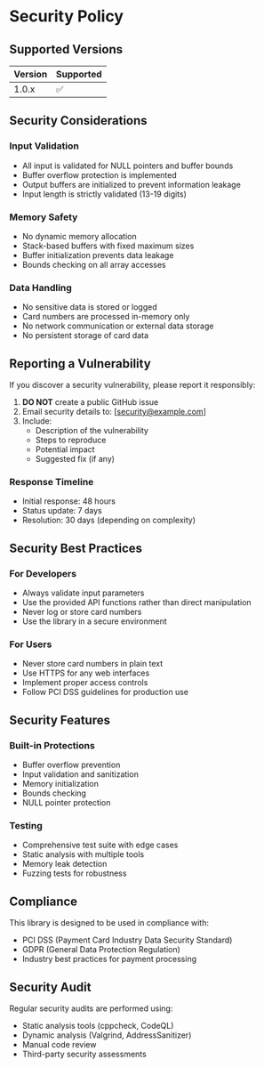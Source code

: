 # Security Policy

## Supported Versions

| Version | Supported          |
| ------- | ------------------ |
| 1.0.x   | :white_check_mark: |

## Security Considerations

### Input Validation
- All input is validated for NULL pointers and buffer bounds
- Buffer overflow protection is implemented
- Output buffers are initialized to prevent information leakage
- Input length is strictly validated (13-19 digits)

### Memory Safety
- No dynamic memory allocation
- Stack-based buffers with fixed maximum sizes
- Buffer initialization prevents data leakage
- Bounds checking on all array accesses

### Data Handling
- No sensitive data is stored or logged
- Card numbers are processed in-memory only
- No network communication or external data storage
- No persistent storage of card data

## Reporting a Vulnerability

If you discover a security vulnerability, please report it responsibly:

1. **DO NOT** create a public GitHub issue
2. Email security details to: [security@example.com]
3. Include:
   - Description of the vulnerability
   - Steps to reproduce
   - Potential impact
   - Suggested fix (if any)

### Response Timeline
- Initial response: 48 hours
- Status update: 7 days
- Resolution: 30 days (depending on complexity)

## Security Best Practices

### For Developers
- Always validate input parameters
- Use the provided API functions rather than direct manipulation
- Never log or store card numbers
- Use the library in a secure environment

### For Users
- Never store card numbers in plain text
- Use HTTPS for any web interfaces
- Implement proper access controls
- Follow PCI DSS guidelines for production use

## Security Features

### Built-in Protections
- Buffer overflow prevention
- Input validation and sanitization
- Memory initialization
- Bounds checking
- NULL pointer protection

### Testing
- Comprehensive test suite with edge cases
- Static analysis with multiple tools
- Memory leak detection
- Fuzzing tests for robustness

## Compliance

This library is designed to be used in compliance with:
- PCI DSS (Payment Card Industry Data Security Standard)
- GDPR (General Data Protection Regulation)
- Industry best practices for payment processing

## Security Audit

Regular security audits are performed using:
- Static analysis tools (cppcheck, CodeQL)
- Dynamic analysis (Valgrind, AddressSanitizer)
- Manual code review
- Third-party security assessments
